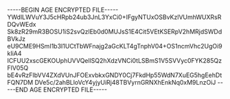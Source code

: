 -----BEGIN AGE ENCRYPTED FILE-----
YWdlLWVuY3J5cHRpb24ub3JnL3YxCi0+IFgyNTUxOSBvKzlVUmhWUXRsRDQvWEdx
Sk8zR29mR3BOSU1iS2svQzlEb0d0MUJsS1E4Cit5VEtKSERpV2hMRjdSWDdBVkJz
eU9CME9HSmI1b3I1UCtTbWFnajg2aGcKLT4gTnphV04+OS1ncmVhc2UgOi9kIiA4
ICFUU2xscGEKOUphUVVQellSQ2hXdzVNCi0tLSBmS1V5SVVyc0FYK285QzFlV05Q
bE4vRzFIbVV4ZXdVUnJFOExvbkxGNDY0Cj7FkdHp55WdN7XuEG5hgEehDtFQN7DM
DVe5c/2ahBLloVcY4yjyUiRj48TBVyrnGRNXhEnkNq0xM9LnzOiJ
-----END AGE ENCRYPTED FILE-----
